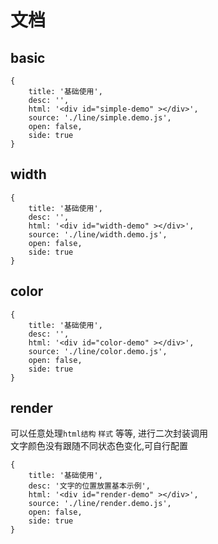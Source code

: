 # 文档

## basic

````code
{
    title: '基础使用',
    desc: '',
    html: '<div id="simple-demo" ></div>',
    source: './line/simple.demo.js',
    open: false,
    side: true
}
````

## width

````code
{
    title: '基础使用',
    desc: '',
    html: '<div id="width-demo" ></div>',
    source: './line/width.demo.js',
    open: false,
    side: true
}
````


## color

````code
{
    title: '基础使用',
    desc: '',
    html: '<div id="color-demo" ></div>',
    source: './line/color.demo.js',
    open: false,
    side: true
}
````



## render

可以任意处理`html结构` `样式` 等等, 进行二次封装调用        
文字颜色没有跟随不同状态色变化,可自行配置

````code
{
    title: '基础使用',
    desc: '文字的位置放置基本示例',
    html: '<div id="render-demo" ></div>',
    source: './line/render.demo.js',
    open: false,
    side: true
}
````


